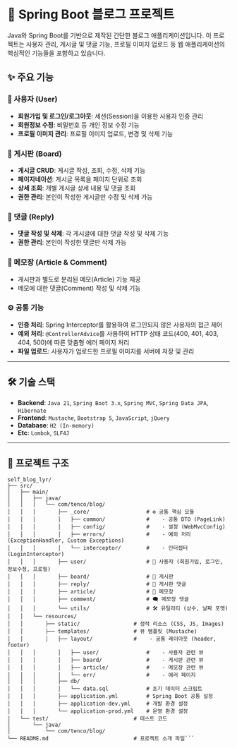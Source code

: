 # 🚀 Spring Boot 블로그 프로젝트

Java와 Spring Boot를 기반으로 제작된 간단한 블로그 애플리케이션입니다. 이 프로젝트는 사용자 관리, 게시글 및 댓글 기능, 프로필 이미지 업로드 등 웹 애플리케이션의 핵심적인 기능들을 포함하고 있습니다.

## ✨ 주요 기능

### 👤 사용자 (User)
- **회원가입 및 로그인/로그아웃**: 세션(Session)을 이용한 사용자 인증 관리
- **회원정보 수정**: 비밀번호 등 개인 정보 수정 기능
- **프로필 이미지 관리**: 프로필 이미지 업로드, 변경 및 삭제 기능

### 📝 게시판 (Board)
- **게시글 CRUD**: 게시글 작성, 조회, 수정, 삭제 기능
- **페이지네이션**: 게시글 목록을 페이지 단위로 조회
- **상세 조회**: 개별 게시글 상세 내용 및 댓글 조회
- **권한 관리**: 본인이 작성한 게시글만 수정 및 삭제 가능

### 💬 댓글 (Reply)
- **댓글 작성 및 삭제**: 각 게시글에 대한 댓글 작성 및 삭제 기능
- **권한 관리**: 본인이 작성한 댓글만 삭제 가능

### 📓 메모장 (Article & Comment)
- 게시판과 별도로 분리된 메모(Article) 기능 제공
- 메모에 대한 댓글(Comment) 작성 및 삭제 기능

### ⚙️ 공통 기능
- **인증 처리**: Spring Interceptor를 활용하여 로그인되지 않은 사용자의 접근 제어
- **예외 처리**: `@ControllerAdvice`를 사용하여 HTTP 상태 코드(400, 401, 403, 404, 500)에 따른 맞춤형 에러 페이지 처리
- **파일 업로드**: 사용자가 업로드한 프로필 이미지를 서버에 저장 및 관리

---

## 🛠️ 기술 스택

- **Backend**: `Java 21`, `Spring Boot 3.x`, `Spring MVC`, `Spring Data JPA`, `Hibernate`
- **Frontend**: `Mustache`, `Bootstrap 5`, `JavaScript`, `jQuery`
- **Database**: `H2 (In-memory)`
- **Etc**: `Lombok`, `SLF4J`

---

## 📂 프로젝트 구조
```
self_blog_lyr/
├── src/
│   ├── main/
│   │   ├── java/
│   │   │   └── com/tenco/blog/
│   │   │       ├── _core/                  # ⚙️ 공통 핵심 모듈
│   │   │       │   ├── common/             #    - 공통 DTO (PageLink)
│   │   │       │   ├── config/             #    - 설정 (WebMvcConfig)
│   │   │       │   ├── errors/             #    - 예외 처리 (ExceptionHandler, Custom Exceptions)
│   │   │       │   └── interceptor/        #    - 인터셉터 (LoginInterceptor)
│   │   │       ├── user/                   # 👤 사용자 (회원가입, 로그인, 정보수정, 프로필)
│   │   │       ├── board/                  # 📝 게시판
│   │   │       ├── reply/                  # 💬 게시판 댓글
│   │   │       ├── article/                # 📓 메모장
│   │   │       ├── comment/                # 🗨️ 메모장 댓글
│   │   │       └── utils/                  # 🛠️ 유틸리티 (상수, 날짜 포맷)
│   │   └── resources/
│   │       ├── static/                 # 정적 리소스 (CSS, JS, Images)
│   │       ├── templates/              # 뷰 템플릿 (Mustache)
│   │       │   ├── layout/             #    - 공통 레이아웃 (header, footer)
│   │   │       │   ├── user/               #    - 사용자 관련 뷰
│   │   │       │   ├── board/              #    - 게시판 관련 뷰
│   │   │       │   ├── article/            #    - 메모장 관련 뷰
│   │   │       │   └── err/                #    - 에러 페이지
│   │   │       ├── db/
│   │   │       │   └── data.sql            # 초기 데이터 스크립트
│   │   │       ├── application.yml         # Spring Boot 공통 설정
│   │   │       ├── application-dev.yml     # 개발 환경 설정
│   │   │       └── application-prod.yml    # 운영 환경 설정
│   └── test/                           # 테스트 코드
│       └── java/
│           └── com/tenco/blog/
└── README.md                           # 프로젝트 소개 파일```